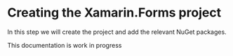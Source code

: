 # Creating the Xamarin.Forms project

In this step we will create the project and add the relevant NuGet packages.

This documentation is work in progress


